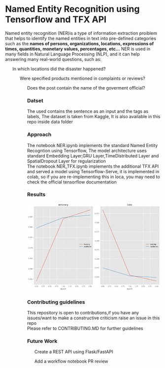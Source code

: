 # Named Entity Recognition using Tensorflow and TFX API

Named entity recognition (NER)is a type of information extraction proiblem that helps to identify the named entities in text into pre-defined categories such as the <b>names of persons, organizations, locations, expressions of times, quantities, monetary values, percentages, etc...</b> NER is used in many fields in Natural Language Processing (NLP), and it can help answering many real-world questions, such as:

<ul>In which locations did the disaster happened?
<ul>Were specified products mentioned in complaints or reviews?
<ul>Does the post contain the name of the goverment official?

### Datset
The used contains the sentence as an input and the  tags as labels, The dataset is taken from Kaggle, It is also available in this repo inside data folder

### Approach

The notebook NER.ipynb implements the standard Named Entity Recogntion using Tensorflow, The model architecture uses standard Embedding Layer,GRU Layer,TimeDistributed Layer and SpatialDropout Layer for regularization<br>
The notebook NER_TFX.ipynb implements the additional TFX API and served a model using Tensorflow-Serve, it is implemented in colab, so if you are re-implementing this in loca, you may need to check the official tensorflow documentation

### Results
![Results](assets/logs.png)
### Contributing guidelines
This repository is open to contributions,if you have any issues/want to make a constructive criticism raise an issue in this repo<br>
Please refer to CONTRIBUTING.MD for further guidelines
### Future Work
<ul>Create a REST API using Flask/FastAPI</ul>
<ul>Add a workflow notebook PR review</ul>